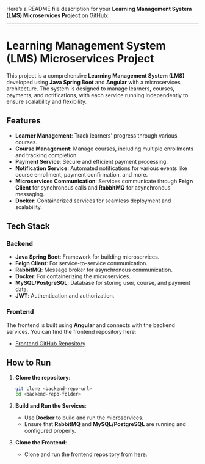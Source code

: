 Here’s a README file description for your **Learning Management System (LMS) Microservices Project** on GitHub:

---

# Learning Management System (LMS) Microservices Project

This project is a comprehensive **Learning Management System (LMS)** developed using **Java Spring Boot** and **Angular** with a microservices architecture. The system is designed to manage learners, courses, payments, and notifications, with each service running independently to ensure scalability and flexibility. 

## Features
- **Learner Management**: Track learners' progress through various courses.
- **Course Management**: Manage courses, including multiple enrollments and tracking completion.
- **Payment Service**: Secure and efficient payment processing.
- **Notification Service**: Automated notifications for various events like course enrollment, payment confirmation, and more.
- **Microservices Communication**: Services communicate through **Feign Client** for synchronous calls and **RabbitMQ** for asynchronous messaging.
- **Docker**: Containerized services for seamless deployment and scalability.

## Tech Stack
### Backend
- **Java Spring Boot**: Framework for building microservices.
- **Feign Client**: For service-to-service communication.
- **RabbitMQ**: Message broker for asynchronous communication.
- **Docker**: For containerizing the microservices.
- **MySQL/PostgreSQL**: Database for storing user, course, and payment data.
- **JWT**: Authentication and authorization.

### Frontend
The frontend is built using **Angular** and connects with the backend services. You can find the frontend repository here:
- [Frontend GitHub Repository](https://github.com/IT21307058/ds_frontend/tree/develop)

## How to Run

1. **Clone the repository**:
   ```bash
   git clone <backend-repo-url>
   cd <backend-repo-folder>
   ```

2. **Build and Run the Services**:
   - Use **Docker** to build and run the microservices.
   - Ensure that **RabbitMQ** and **MySQL/PostgreSQL** are running and configured properly.

3. **Clone the Frontend**:
   - Clone and run the frontend repository from [here](https://github.com/IT21307058/ds_frontend/tree/develop).

